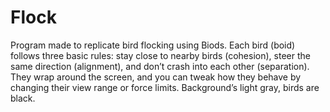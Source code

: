 # Flock
Program made to replicate bird flocking using Biods. Each bird (boid) follows three basic rules: stay close to nearby birds (cohesion), steer the same direction (alignment), and don’t crash into each other (separation). They wrap around the screen, and you can tweak how they behave by changing their view range or force limits. Background’s light gray, birds are black.
